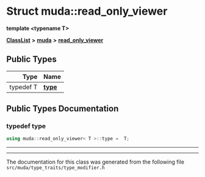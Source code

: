

# Struct muda::read\_only\_viewer

**template &lt;typename T&gt;**



[**ClassList**](annotated.md) **>** [**muda**](namespacemuda.md) **>** [**read\_only\_viewer**](structmuda_1_1read__only__viewer.md)






















## Public Types

| Type | Name |
| ---: | :--- |
| typedef T | [**type**](#typedef-type)  <br> |
















































## Public Types Documentation




### typedef type 

```C++
using muda::read_only_viewer< T >::type =  T;
```




<hr>

------------------------------
The documentation for this class was generated from the following file `src/muda/type_traits/type_modifier.h`

